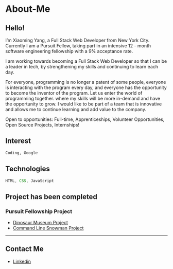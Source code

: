 # About-Me
## Hello!


I’m Xiaoming Yang, a Full Stack Web Developer from New York City. Currently I am a Pursuit Fellow, taking part in an intensive 12 - month software engineering fellowship with a 9% acceptance rate.


I am working towards becoming a Full Stack Web Developer so that I can be a leader in tech, by strengthening my skills and continuing to learn each day.

For everyone, programming is no longer a patent of some people, everyone is interacting with the program every day, and everyone has the opportunity to become the inventor of the program. Let us enter the world of programming together. where my skills will be more in-demand and have the opportunity to grow. I would like to be part of a team that is innovative and allows me to continue learning and add value to the company.

Open to opportunities: Full-time, Apprenticeships, Volunteer Opportunities, Open Source Projects, Internships!

## Interest
```html
Coding, Google
```
## Technologies 
```js
HTML, CSS, JavaScript
```
## Project has been completed
### Pursuit Fellowship Project

- [Dinosaur Museum Project](https://github.com/xiaomingyang-git2021/8-0-dinosaur-museum-project)
- [Command Line Snowman Project](https://github.com/xiaomingyang-git2021/8-0-command-line-snowman)

<hr />

## Contact Me

- [Linkedin](https://www.linkedin.com/in/xiaoming-yang/)
